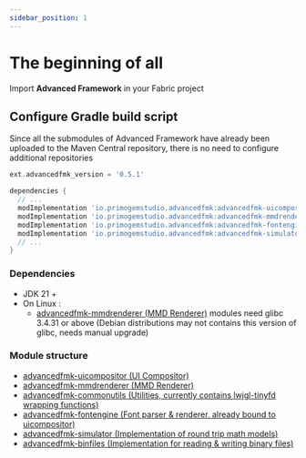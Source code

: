 ```yaml
---
sidebar_position: 1
---
```


# The beginning of all

Import **Advanced Framework** in your Fabric project

## Configure Gradle build script

Since all the submodules of Advanced Framework have already been uploaded to the Maven Central repository, there is no need to configure additional repositories
```groovy title="build.gradle"
ext.advancedfmk_version = '0.5.1'

dependencies {
  // ...
  modImplementation 'io.primogemstudio.advancedfmk:advancedfmk-uicompositor:$advancedfmk_version'
  modImplementation 'io.primogemstudio.advancedfmk:advancedfmk-mmdrenderer:$advancedfmk_version'
  modImplementation 'io.primogemstudio.advancedfmk:advancedfmk-fontengine:$advancedfmk_version'
  modImplementation 'io.primogemstudio.advancedfmk:advancedfmk-simulator:$advancedfmk_version'
  // ...
}
```

### Dependencies

- JDK 21 +
- On Linux :
  - [advancedfmk-mmdrenderer (MMD Renderer)](https://github.com/PrimogemStudio/Advanced-Framework/tree/main/mmdrenderer) modules need glibc 3.4.31 or above (Debian  distributions may not contains this version of glibc, needs manual upgrade)

### Module structure
- [advancedfmk-uicompositor (UI Compositor)](https://github.com/PrimogemStudio/Advanced-Framework/tree/main/uicompositor)
- [advancedfmk-mmdrenderer (MMD Renderer)](https://github.com/PrimogemStudio/Advanced-Framework/tree/main/mmdrenderer)
- [advancedfmk-commonutils (Utilities, currently contains lwjgl-tinyfd wrapping functions)](https://github.com/PrimogemStudio/Advanced-Framework/tree/main/commonutils)
- [advancedfmk-fontengine (Font parser & renderer, already bound to uicompositor)](https://github.com/PrimogemStudio/Advanced-Framework/tree/main/fontengine)
- [advancedfmk-simulator (Implementation of round trip math models)](https://github.com/PrimogemStudio/Advanced-Framework/tree/main/simulator)
- [advancedfmk-binfiles (Implementation for reading & writing binary files)](https://github.com/PrimogemStudio/Advanced-Framework/tree/main/binfiles)

